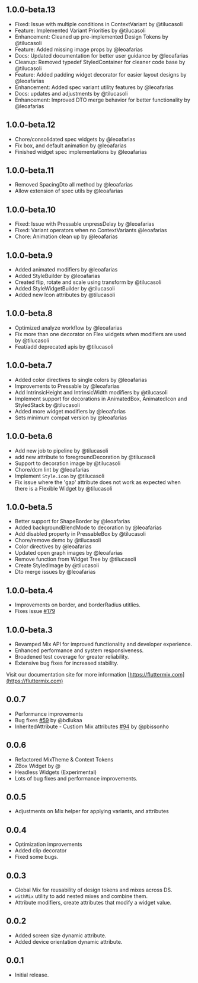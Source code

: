 ## 1.0.0-beta.13

* Fixed: Issue with multiple conditions in ContextVariant by @tilucasoli
* Feature: Implemented Variant Priorities by @tilucasoli
* Enhancement: Cleaned up pre-implemented Design Tokens by @tilucasoli
* Feature: Added missing image props by @leoafarias
* Docs: Updated documentation for better user guidance by @leoafarias
* Cleanup: Removed typedef StyledContainer for cleaner code base by @tilucasoli
* Feature: Added padding widget decorator for easier layout designs by @leoafarias
* Enhancement: Added spec variant utility features by @leoafarias
* Docs: updates and adjustments by @tilucasoli
* Enhancement: Improved DTO merge behavior for better functionality by @leoafarias

## 1.0.0-beta.12

* Chore/consolidated spec widgets by @leoafarias
* Fix box, and default animation by @leoafarias
* Finished widget spec implementations by @leoafarias

## 1.0.0-beta.11

* Removed SpacingDto all method by @leoafarias
* Allow extension of spec utils by @leoafarias

## 1.0.0-beta.10

* Fixed: Issue with Pressable unpressDelay by @leoafarias
* Fixed: Variant operators when no ContextVariants @leoafarias
* Chore: Animation clean up by @leoafarias

## 1.0.0-beta.9

* Added animated modifiers by @leoafarias
* Added StyleBuilder by @leoafarias
* Created flip, rotate and scale using transform by @tilucasoli
* Added StyleWidgetBuilder by @tilucasoli
* Added new Icon attributes by @tilucasoli

## 1.0.0-beta.8

* Optimized analyze workflow by @leoafarias
* Fix more than one decorator on Flex widgets when modifiers are used by @tilucasoli
* Feat/add deprecated apis by @tilucasoli

## 1.0.0-beta.7

* Added color directives to single colors by @leoafarias
* Improvements to Pressable by @leoafarias
* Add IntrinsicHeight and IntrinsicWidth modifiers by @tilucasoli
* Implement support for decorations in AnimatedBox, AnimatedIcon and StyledStack by @tilucasoli
* Added more widget modifiers by @leoafarias
* Sets minimum compat version by @leoafarias

## 1.0.0-beta.6

* Add new job to pipeline by @tilucasoli
* add new attribute to foregroundDecoration by @tilucasoli
* Support to decoration image by @tilucasoli
* Chore/dcm lint by @leoafarias
* Implement `Style.icon` by @tilucasoli
* Fix issue where the 'gap' attribute does not work as expected when there is a Flexible Widget by @tilucasoli

## 1.0.0-beta.5

* Better support for ShapeBorder by @leoafarias
* Added backgroundBlendMode to decoration by @leoafarias
* Add disabled property in PressableBox by @tilucasoli
* Chore/remove demo by @tilucasoli
* Color directives by @leoafarias
* Updated open graph images by @leoafarias
* Remove function from Widget Tree by @tilucasoli
* Create StyledImage by @tilucasoli
* Dto merge issues by @leoafarias

## 1.0.0-beta.4

* Improvements on border, and borderRadius utitlies.
* Fixes issue [#179](https://github.com/conceptadev/mix/issues/179)

## 1.0.0-beta.3

* Revamped Mix API for improved functionality and developer experience.
* Enhanced performance and system responsiveness.
* Broadened test coverage for greater reliability.
* Extensive bug fixes for increased stability.

Visit our documentation site for more information [https://fluttermix.com](https://fluttermix.com)

## 0.0.7

* Performance improvements
* Bug fixes [#59](https://github.com/leoafarias/mix/issues/59) by @bdlukaa
* InheritedAttribute - Custiom Mix attributes [#94](https://github.com/leoafarias/mix/pull/94) by @pbissonho

## 0.0.6

* Refactored MixTheme & Context Tokens
* ZBox Widget by @
* Headless Widgets (Experimental)
* Lots of bug fixes and performance improvements.

## 0.0.5

* Adjustments on Mix helper for applying variants, and attributes

## 0.0.4

* Optimization improvements
* Added clip decorator
* Fixed some bugs.

## 0.0.3

* Global Mix for reusability of design tokens and mixes across DS.
* `withMix` utility to add nested mixes and combine them.
* Attribute modifiers, create attributes that modify a widget value.

## 0.0.2

* Added screen size dynamic attribute.
* Added device orientation dynamic attribute.

## 0.0.1

* Initial release.
